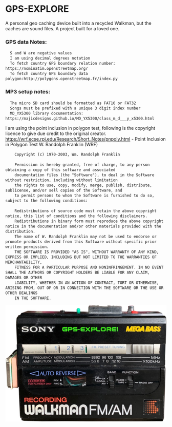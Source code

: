 # GPS-EXPLORE
A personal geo caching device built into a recycled Walkman, but the caches are sound files. A project built for a loved one.

   ### GPS data Notes:
      S and W are negative values
      I am using decimal degrees notation
      To fetch country GPS boundary relation number: https://nominatim.openstreetmap.org/
      To fetch country GPS boundary data polygon:http://polygons.openstreetmap.fr/index.py

   ### MP3 setup notes:
      The micro SD card should be formatted as FAT16 or FAT32
      Songs must be prefixed with a unique 3 digit index number
      MD_YX5300 library documentation: https://majicdesigns.github.io/MD_YX5300/class_m_d___y_x5300.html


   I am using the point inclusion in polygon test, following is the copyright licence to give due credit to the original creator.
   https://wrf.ecse.rpi.edu/Research/Short_Notes/pnpoly.html - Point Inclusion in Polygon Test W. Randolph Franklin (WRF)

        Copyright (c) 1970-2003, Wm. Randolph Franklin

        Permission is hereby granted, free of charge, to any person obtaining a copy of this software and associated
        documentation files (the "Software"), to deal in the Software without restriction, including without limitation
        the rights to use, copy, modify, merge, publish, distribute, sublicense, and/or sell copies of the Software, and
        to permit persons to whom the Software is furnished to do so, subject to the following conditions:

        Redistributions of source code must retain the above copyright notice, this list of conditions and the following disclaimers.
        Redistributions in binary form must reproduce the above copyright notice in the documentation and/or other materials provided with the distribution.
        The name of W. Randolph Franklin may not be used to endorse or promote products derived from this Software without specific prior written permission.
        THE SOFTWARE IS PROVIDED "AS IS", WITHOUT WARRANTY OF ANY KIND, EXPRESS OR IMPLIED, INCLUDING BUT NOT LIMITED TO THE WARRANTIES OF MERCHANTABILITY,
        FITNESS FOR A PARTICULAR PURPOSE AND NONINFRINGEMENT. IN NO EVENT SHALL THE AUTHORS OR COPYRIGHT HOLDERS BE LIABLE FOR ANY CLAIM, DAMAGES OR OTHER
        LIABILITY, WHETHER IN AN ACTION OF CONTRACT, TORT OR OTHERWISE, ARISING FROM, OUT OF OR IN CONNECTION WITH THE SOFTWARE OR THE USE OR OTHER DEALINGS
        IN THE SOFTWARE.

![Screenshot](walkman_squared.png)
